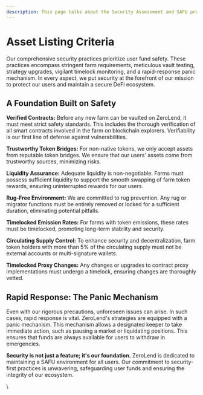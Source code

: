 ```yaml
---
description: This page talks about the Security Assessment and SAFU practices
---
```


# Asset Listing Criteria

Our comprehensive security practices prioritize user fund safety. These practices encompass stringent farm requirements, meticulous vault testing, strategy upgrades, vigilant timelock monitoring, and a rapid-response panic mechanism. In every aspect, we put security at the forefront of our mission to protect our users and maintain a secure DeFi ecosystem.

## A Foundation Built on Safety

**Verified Contracts:** Before any new farm can be vaulted on ZeroLend, it must meet strict safety standards. This includes the thorough verification of all smart contracts involved in the farm on blockchain explorers. Verifiability is our first line of defense against vulnerabilities.

**Trustworthy Token Bridges:** For non-native tokens, we only accept assets from reputable token bridges. We ensure that our users' assets come from trustworthy sources, minimizing risks.

**Liquidity Assurance:** Adequate liquidity is non-negotiable. Farms must possess sufficient liquidity to support the smooth swapping of farm token rewards, ensuring uninterrupted rewards for our users.

**Rug-Free Environment:** We are committed to rug prevention. Any rug or migrator functions must be entirely removed or locked for a sufficient duration, eliminating potential pitfalls.

**Timelocked Emission Rates:** For farms with token emissions, these rates must be timelocked, promoting long-term stability and security.

**Circulating Supply Control:** To enhance security and decentralization, farm token holders with more than 5% of the circulating supply must not be external accounts or multi-signature wallets.

**Timelocked Proxy Changes:** Any changes or upgrades to contract proxy implementations must undergo a timelock, ensuring changes are thoroughly vetted.

## Rapid Response: The Panic Mechanism

Even with our rigorous precautions, unforeseen issues can arise. In such cases, rapid response is vital. ZeroLend's strategies are equipped with a panic mechanism. This mechanism allows a designated keeper to take immediate action, such as pausing a market or liquidating positions. This ensures that funds are always available for users to withdraw in emergencies.

**Security is not just a feature; it's our foundation.** ZeroLend is dedicated to maintaining a SAFU environment for all users. Our commitment to security-first practices is unwavering, safeguarding user funds and ensuring the integrity of our ecosystem.

\
